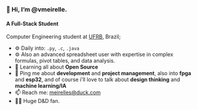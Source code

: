 
### 👋 Hi, I’m @vmeirelle. </p> 

#### A Full-Stack Student
Computer Engineering student at [UFRB](https://ufrb.edu.br), Brazil;<br>

- ⚙️ Daily into: `.py`, `.c`, `.java`
- ⚙️ Also an advanced spreadsheet user with expertise in complex formulas, pivot tables, and data analysis.
- 🌱 Learning all about **Open Source**
- 💬 Ping me about **development** and **project management**, also into **fpga** and **esp32**, and of course i'll love to talk about **design thinking** and **machine learning/IA**
- 📫 Reach me: [meirelles@duck.com](meirelles@duck.com)
- 🧙‍♂️ Huge D&D fan.
